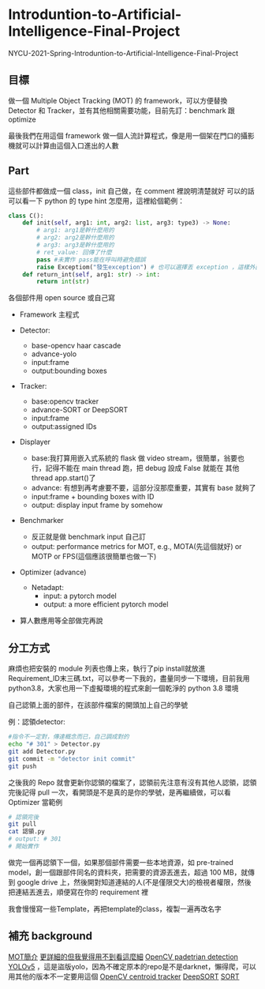 # Introduntion-to-Artificial-Intelligence-Final-Project

NYCU-2021-Spring-Introduntion-to-Artificial-Intelligence-Final-Project

## 目標

做一個 Multiple Object Tracking (MOT) 的 framework，可以方便替換 Detector 和 Tracker，並有其他相關需要功能，目前先訂：benchmark 跟 optimize

最後我們在用這個 framework 做一個人流計算程式，像是用一個架在門口的攝影機就可以計算由這個入口進出的人數

## Part

這些部件都做成一個 class，init 自己做，在 comment 裡說明清楚就好
可以的話可以看一下 python 的 type hint 怎麼用，這裡給個範例：

``` python
class C():
    def init(self, arg1: int, arg2: list, arg3: type3) -> None:
        # arg1: arg1是幹什麼用的
        # arg2: arg2是幹什麼用的
        # arg3: arg3是幹什麼用的
        # ret_value: 回傳了什麼
        pass #未實作 pass能在呼叫時避免錯誤
        raise Exceptiom("發生exception") # 也可以選擇丟 exception ，這樣外面 call 的 func
    def return_int(self, arg1: str) -> int:
        return int(str)
```

各個部件用 open source 或自己寫

- Framework
    主程式

- Detector:
  - base-opencv haar cascade
  - advance-yolo
  - input:frame
  - output:bounding boxes

- Tracker:
  - base:opencv tracker
  - advance-SORT or DeepSORT
  - input:frame
  - output:assigned IDs

- Displayer
  - base:我打算用嵌入式系統的 flask 做 video stream，很簡單，翁要也行，記得不能在 main thread 跑，把 debug 設成 False 就能在 其他 thread app.start()了
  - advance: 有想到再考慮要不要，這部分沒那麼重要，其實有 base 就夠了
  - input:frame + bounding boxes with ID
  - output: display input frame by somehow

- Benchmarker
  - 反正就是做 benchmark input 自己訂
  - output: performance metrics for MOT, e.g., MOTA(先這個就好) or MOTP or FPS(這個應該很簡單也做一下)

- Optimizer (advance)
  - Netadapt:
    - input: a pytorch model
    - output: a more efficient pytorch model

- 算人數應用等全部做完再說

## 分工方式

麻煩也把安裝的 module 列表也傳上來，執行了pip install就放進Requirement_ID末三碼.txt，可以參考一下我的，盡量同步一下環境，目前我用 python3.8，大家也用一下虛擬環境的程式來創一個乾淨的 python 3.8 環境

自己認領上面的部件，在該部件檔案的開頭加上自己的學號

例：認領detector:

``` bash
#指令不一定對，傳達概念而已，自己調成對的
echo "# 301" > Detector.py
git add Detector.py
git commit -m "detector init commit"
git push
```

之後我的 Repo 就會更新你認領的檔案了，認領前先注意有沒有其他人認領，認領完後記得 pull 一次，看開頭是不是真的是你的學號，是再繼續做，可以看 Optimizer 當範例

``` bash
# 認領完後
git pull
cat 認領.py
# output: # 301
# 開始實作
```

做完一個再認領下一個，如果那個部件需要一些本地資源，如 pre-trained model，創一個跟部件同名的資料夾，把需要的資源丟進去，超過 100 MB，就傳到 google drive 上，然後開對知道連結的人(不是僅限交大)的檢視者權限，然後把連結丟進去，順便寫在你的 requirement 裡

我會慢慢寫一些Template，再把template的class，複製一遍再改名字

## 補充 background

[MOT簡介](https://peaceful0907.medium.com/%E5%88%9D%E6%8E%A2%E7%89%A9%E4%BB%B6%E8%BF%BD%E8%B9%A4-multiple-object-tracking-mot-4f1b42e959f9)
[更詳細的但我覺得用不到看這麼細](https://www.zhihu.com/column/c_1102212337087401984)
[OpenCV padetrian detection](https://www.youtube.com/watch?v=LdlHEr6t45g)
[YOLOv5](https://github.com/ultralytics/yolov5) ，這是盜版yolo，因為不確定原本的repo是不是darknet，懶得爬，可以用其他的版本不一定要用這個
[OpenCV centroid tracker](https://www.youtube.com/watch?v=O3b8lVF93jU)
[DeepSORT](https://github.com/nwojke/deep_sort)
[SORT](https://github.com/abewley/sort)
